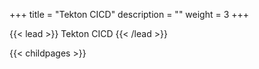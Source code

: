 +++
title = "Tekton CICD"
description = ""
weight = 3
+++

{{< lead >}}
Tekton CICD
{{< /lead >}}

{{< childpages >}}

